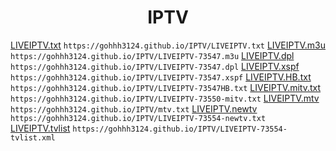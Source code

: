 <h1 align="center">IPTV </h1>


[LIVEIPTV.txt](https://gohhh3124.github.io/IPTV/LIVEIPTV.txt "txt") `https://gohhh3124.github.io/IPTV/LIVEIPTV.txt`
[LIVEIPTV.m3u](https://gohhh3124.github.io/IPTV/LIVEIPTV-73547.m3u "m3u") `https://gohhh3124.github.io/IPTV/LIVEIPTV-73547.m3u`
[LIVEIPTV.dpl](https://gohhh3124.github.io/IPTV/LIVEIPTV-73547.dpl "dpl") `https://gohhh3124.github.io/IPTV/LIVEIPTV-73547.dpl`
[LIVEIPTV.xspf](https://gohhh3124.github.io/IPTV/LIVEIPTV-73547.xspf "xspf")  `https://gohhh3124.github.io/IPTV/LIVEIPTV-73547.xspf`
[LIVEIPTV.HB.txt](https://gohhh3124.github.io/IPTV/LIVEIPTV-73547HB.txt "HB.txt") `https://gohhh3124.github.io/IPTV/LIVEIPTV-73547HB.txt`
[LIVEIPTV.mitv.txt](https://gohhh3124.github.io/IPTV/LIVEIPTV-73550-mitv.txt "mitv.txt")  `https://gohhh3124.github.io/IPTV/LIVEIPTV-73550-mitv.txt`
[LIVEIPTV.mtv](https://gohhh3124.github.io/IPTV/mtv.txt "mtv")  `https://gohhh3124.github.io/IPTV/mtv.txt`
[LIVEIPTV.newtv](https://gohhh3124.github.io/IPTV/LIVEIPTV-73554-newtv.txt "newtv") `https://gohhh3124.github.io/IPTV/LIVEIPTV-73554-newtv.txt`
[LIVEIPTV.tvlist](https://gohhh3124.github.io/IPTV/LIVEIPTV-73554-tvlist.xml "tvlist")  `https://gohhh3124.github.io/IPTV/LIVEIPTV-73554-tvlist.xml`
